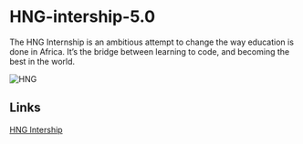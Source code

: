 # HNG-intership-5.0
The HNG Internship is an ambitious attempt to change the way education is done in Africa. It’s the bridge between learning to code, and becoming the best in the world.

![HNG](https://hng.tech/app/img/brand-logo.png)

## Links
[HNG Intership](https://hng.tech/)